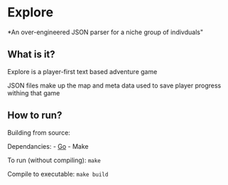 # Explore
*An over-engineered JSON parser for a niche group of indivduals"

## What is it?
Explore is a player-first text based adventure game

JSON files make up the map and meta data used to save player progress withing that game

## How to run?
Building from source:

Dependancies:
    - [Go](https://go.dev/)
    - Make 

To run (without compiling): `make`

Compile to executable: `make build`
